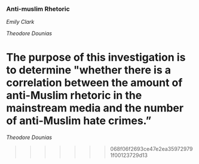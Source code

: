 ### Anti-muslim Rhetoric

_Emily Clark_
  
_Theodore Dounias_

The purpose of this investigation is to determine "whether there is a correlation between the amount of anti-Muslim rhetoric in the mainstream media and the number of anti-Muslim hate crimes.” 
=======
  
_Theodore Dounias_
>>>>>>> 068f06f2693ce47e2ea359729791f00123729d13
